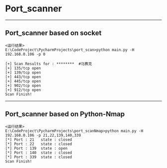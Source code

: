# Port_scanner

---------------------------------------
## Port_scanner based on socket


```
<运行结果>
E:\CodeProject\PycharmProjects\port_scan>python main.py -H 192.168.0.106 -p 0

[+] Scan Results for : ********  #马赛克
[+] 135/tcp open
[+] 139/tcp open
[+] 443/tcp open
[+] 445/tcp open
[+] 902/tcp open
[+] 912/tcp open
Scan Finish!

```

---------------------------------------
## Port_scanner based on Python-Nmap


```
<运行结果>
E:\CodeProject\PycharmProjects\port_scanNmap>python main.py -H 192.168.0.106 -p 21,22,139,140,339
[*] Port : 21   state : closed
[*] Port : 22   state : closed
[*] Port : 139  state : open
[*] Port : 140  state : closed
[*] Port : 339  state : closed
Scan Finish!

```
